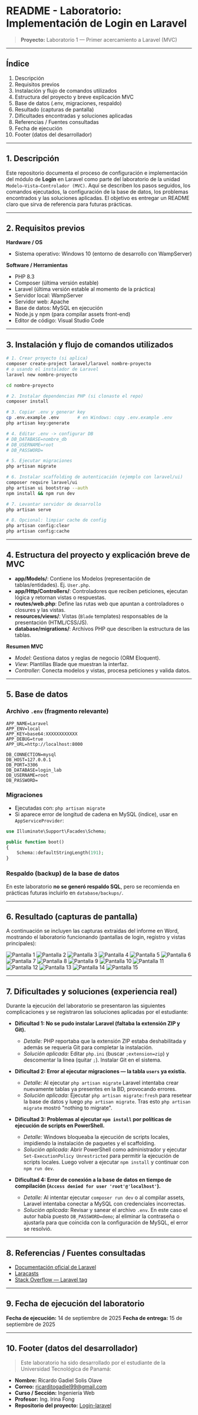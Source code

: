 # README - Laboratorio: Implementación de Login en Laravel

> **Proyecto:** Laboratorio 1 — Primer acercamiento a Laravel (MVC)

---

## Índice

1. Descripción
2. Requisitos previos
3. Instalación y flujo de comandos utilizados
4. Estructura del proyecto y breve explicación MVC
5. Base de datos (.env, migraciones, respaldo)
6. Resultado (capturas de pantalla)
7. Dificultades encontradas y soluciones aplicadas
8. Referencias / Fuentes consultadas
9. Fecha de ejecución
10. Footer (datos del desarrollador)

---

## 1. Descripción

Este repositorio documenta el proceso de configuración e implementación del módulo de **Login** en Laravel como parte del laboratorio de la unidad `Modelo–Vista–Controlador (MVC)`. Aquí se describen los pasos seguidos, los comandos ejecutados, la configuración de la base de datos, los problemas encontrados y las soluciones aplicadas. El objetivo es entregar un README claro que sirva de referencia para futuras prácticas.

---

## 2. Requisitos previos

**Hardware / OS**

* Sistema operativo: Windows 10 (entorno de desarrollo con WampServer)

**Software / Herramientas**

* PHP 8.3
* Composer (última versión estable)
* Laravel (última versión estable al momento de la práctica)
* Servidor local: WampServer
* Servidor web: Apache
* Base de datos: MySQL en ejecución
* Node.js y npm (para compilar assets front-end)
* Editor de código: Visual Studio Code

---

## 3. Instalación y flujo de comandos utilizados

```bash
# 1. Crear proyecto (si aplica)
composer create-project laravel/laravel nombre-proyecto
# o usando el instalador de Laravel
laravel new nombre-proyecto

cd nombre-proyecto

# 2. Instalar dependencias PHP (si clonaste el repo)
composer install

# 3. Copiar .env y generar key
cp .env.example .env       # en Windows: copy .env.example .env
php artisan key:generate

# 4. Editar .env -> configurar DB
# DB_DATABASE=nombre_db
# DB_USERNAME=root
# DB_PASSWORD=

# 5. Ejecutar migraciones
php artisan migrate

# 6. Instalar scaffolding de autenticación (ejemplo con laravel/ui)
composer require laravel/ui
php artisan ui bootstrap --auth
npm install && npm run dev

# 7. Levantar servidor de desarrollo
php artisan serve

# 8. Opcional: limpiar cache de config
php artisan config:clear
php artisan config:cache
```

---

## 4. Estructura del proyecto y explicación breve de MVC

* **app/Models/**: Contiene los Modelos (representación de tablas/entidades). Ej. `User.php`.
* **app/Http/Controllers/**: Controladores que reciben peticiones, ejecutan lógica y retornan vistas o respuestas.
* **routes/web.php**: Define las rutas web que apuntan a controladores o closures y las vistas.
* **resources/views/**: Vistas (`Blade` templates) responsables de la presentación (HTML/CSS/JS).
* **database/migrations/**: Archivos PHP que describen la estructura de las tablas.

**Resumen MVC**

* *Model*: Gestiona datos y reglas de negocio (ORM Eloquent).
* *View*: Plantillas Blade que muestran la interfaz.
* *Controller*: Conecta modelos y vistas, procesa peticiones y valida datos.

---

## 5. Base de datos

### Archivo `.env` (fragmento relevante)

```dotenv
APP_NAME=Laravel
APP_ENV=local
APP_KEY=base64:XXXXXXXXXXXX
APP_DEBUG=true
APP_URL=http://localhost:8000

DB_CONNECTION=mysql
DB_HOST=127.0.0.1
DB_PORT=3306
DB_DATABASE=login_lab
DB_USERNAME=root
DB_PASSWORD=
```

### Migraciones

* Ejecutadas con: `php artisan migrate`
* Si aparece error de longitud de cadena en MySQL (índice), usar en `AppServiceProvider`:

```php
use Illuminate\Support\Facades\Schema;

public function boot()
{
    Schema::defaultStringLength(191);
}
```

### Respaldo (backup) de la base de datos

En este laboratorio **no se generó respaldo SQL**, pero se recomienda en prácticas futuras incluirlo en `database/backups/`.

---

## 6. Resultado (capturas de pantalla)

A continuación se incluyen las capturas extraídas del informe en Word, mostrando el laboratorio funcionando (pantallas de login, registro y vistas principales):

![Pantalla 1](docs/image_1.png)
![Pantalla 2](docs/image_2.png)
![Pantalla 3](docs/image_3.png)
![Pantalla 4](docs/image_5.png)
![Pantalla 5](docs/image_6.png)
![Pantalla 6](docs/image_7.png)
![Pantalla 7](docs/image_9.png)
![Pantalla 8](docs/image_12.png)
![Pantalla 9](docs/image_13.png)
![Pantalla 10](docs/image_14.png)
![Pantalla 11](docs/image_15.png)
![Pantalla 12](docs/image_16.png)
![Pantalla 13](docs/image_18.png)
![Pantalla 14](docs/image_19.png)
![Pantalla 15](docs/image_20.png)

---

## 7. Dificultades y soluciones (experiencia real)

Durante la ejecución del laboratorio se presentaron las siguientes complicaciones y se registraron las soluciones aplicadas por el estudiante:

* **Dificultad 1: No se pudo instalar Laravel (faltaba la extensión ZIP y Git).**

  * *Detalle:* PHP reportaba que la extensión ZIP estaba deshabilitada y además se requería Git para completar la instalación.
  * *Solución aplicada:* Editar `php.ini` (buscar `;extension=zip`) y descomentar la línea (quitar `;`). Instalar Git en el sistema.

* **Dificultad 2: Error al ejecutar migraciones — la tabla `users` ya existía.**

  * *Detalle:* Al ejecutar `php artisan migrate` Laravel intentaba crear nuevamente tablas ya presentes en la BD, provocando errores.
  * *Solución aplicada:* Ejecutar `php artisan migrate:fresh` para resetear la base de datos y luego `php artisan migrate`. Tras esto `php artisan migrate` mostró "nothing to migrate".

* **Dificultad 3: Problemas al ejecutar `npm install` por políticas de ejecución de scripts en PowerShell.**

  * *Detalle:* Windows bloqueaba la ejecución de scripts locales, impidiendo la instalación de paquetes y el scaffolding.
  * *Solución aplicada:* Abrir PowerShell como administrador y ejecutar `Set-ExecutionPolicy Unrestricted` para permitir la ejecución de scripts locales. Luego volver a ejecutar `npm install` y continuar con `npm run dev`.

* **Dificultad 4: Error de conexión a la base de datos en tiempo de compilación (`Access denied for user 'root'@'localhost'`).**

  * *Detalle:* Al intentar ejecutar `composer run dev` o al compilar assets, Laravel intentaba conectar a MySQL con credenciales incorrectas.
  * *Solución aplicada:* Revisar y sanear el archivo `.env`. En este caso el autor había puesto `DB_PASSWORD=demo`; al eliminar la contraseña o ajustarla para que coincida con la configuración de MySQL, el error se resolvió.

---

## 8. Referencias / Fuentes consultadas

* [Documentación oficial de Laravel](https://laravel.com/docs)
* [Laracasts](https://laracasts.com/discuss)
* [Stack Overflow — Laravel tag](https://stackoverflow.com/questions/tagged/laravel)

---

## 9. Fecha de ejecución del laboratorio

**Fecha de ejecución:** 14 de septiembre de 2025
**Fecha de entrega:** 15 de septiembre de 2025

---

## 10. Footer (datos del desarrollador)

> Este laboratorio ha sido desarrollado por el estudiante de la Universidad Tecnológica de Panamá:

* **Nombre:** Ricardo Gadiel Solis Olave
* **Correo:** [ricarditogadiel99@gmail.com](mailto:ricarditogadiel99@gmail.com)
* **Curso / Sección:** Ingeniería Web
* **Profesor:** Ing. Irina Fong
* **Repositorio del proyecto:** [Login-laravel](https://github.com/rickigad/Login-laravel.git)
